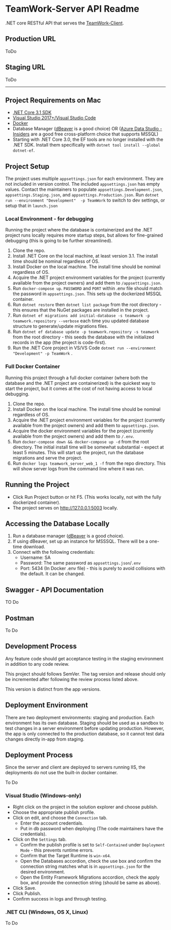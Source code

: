 # TeamWork-Server API Readme

.NET core RESTful API that serves the [TeamWork-Client](https://github.com/basemelyyan/TeamWork-Client).

## Production URL

ToDo

## Staging URL

ToDo

___

## Project Requirements on Mac

- [.NET Core 3.1 SDK](https://dotnet.microsoft.com/download)
- [Visual Studio 2017+/Visual Studio Code](https://visualstudio.microsoft.com/downloads/)
- [Docker](https://www.docker.com/products/docker-desktop)
- Database Manager ([dBeaver](https://dbeaver.io/download/) is a good choice) OR ([Azure Data Studio - Insiders](https://docs.microsoft.com/en-us/sql/azure-data-studio/download-azure-data-studio?view=sql-server-ver15) are a good free cross-platform choice that supports MSSQL)
- Starting with .NET Core 3.0, the EF tools are no longer installed with the .NET SDK. Install them specifically with `dotnet tool install --global dotnet-ef`.

## Project Setup

The project uses multiple `appsettings.json` for each environment. They are not included in version control. The included `appsettings.json` has empty values. Contact the maintainers to populate `appsettings.Development.json`, `appsettings.Staging.json`, and `appsettings.Production.json`.
Run `dotnet run --environment "Development"  -p TeamWork` to switch to dev settings, or setup that in `launch.json`

### Local Environment - for debugging

Running the project where the database is containerized and the .NET project runs locally requires more startup steps, but allows for fine-grained debugging (this is going to be further streamlined).

  1. Clone the repo.
  2. Install .NET Core on the local machine, at least version 3.1. The install time should be nominal regardless of OS.
  3. Install Docker on the local machine. The install time should be nominal regardless of OS.
  4. Acquire the .NET project environment variables for the project (currently available from the project owners) and add them to `/appsettings.json`.
  5. Run `docker-compose up`. `PASSWORD` and `PORT` within .env file should match the password in `appsettings.json`. This sets up the dockerized MSSQL container.
  6. Run `dotnet restore` then `dotnet list package` from the root directory - this ensures that the NuGet packages are installed in the project.
  7. Run `dotnet ef migrations add initial-database -s teamwork -p teamwork.repository --verbose` each time you updated database structure to generate/update migrations files.
  8. Run `dotnet ef database update -p teamwork.repository -s teamwork` from the root directory - this seeds the database with the initialized records in the app (the project is code-first).
  9. Run the .NET Core project in VS/VS Code `dotnet run --environment "Development" -p TeamWork` .

### Full Docker Container

Running this project through a full docker container (where both the database and the .NET project are containerized) is the quickest way to start the project, but it comes at the cost of not having access to local debugging.

  1. Clone the repo.
  2. Install Docker on the local machine. The install time should be nominal regardless of OS.
  3. Acquire the .NET project environment variables for the project (currently available from the project owners) and add them to `appsettings.json`.
  4. Acquire the docker environment variables for the project (currently available from the project owners) and add them to `/.env`.
  5. Run `docker-compose down && docker-compose up -d` from the root directory. The initial install time will be somewhat substantial - expect at least 5 minutes. This will start up the project, run the database migrations and serve the project.
  6. Run `docker logs teamwork_server_web_1 -f` from the repo directory. This will show server logs from the command line where it was run.

## Running the Project

- Click Run Project button or hit F5. (This works locally, not with the fully dockerized container).
- The project serves on <http://127.0.0.1:5003> locally.

## Accessing the Database Locally

  1. Run a database manager ([dBeaver](https://dbeaver.io/download/) is a good choice).
  2. If using dBeaver, set up an instance for MSSSQL. There will be a one-time download.
  3. Connect with the following credentials:
      - Username: SA
      - Password: The same password as `appsettings.json`/`.env`
      - Port: 5434 (In Docker .env file) - this is purely to avoid collisions with the default. It can be changed.

## Swagger - API Documentation

TO Do

## Postman

To Do

## Development Process

Any feature code should get acceptance testing in the staging environment in addition to any code review.

This project should follows SemVer. The tag version and release should only be incremented after following the review process listed above.

This version is distinct from the app versions.

## Deployment Environment

There are two deployment environments: staging and production. Each environment has its own database. Staging should be used as a sandbox to test changes in a server environment before updating production. However, the app is only connected to the production database, so it cannot test data changes directly in-app from staging.

## Deployment Process

Since the server and client are deployed to servers running IIS, the deployments do not use the built-in docker container.

To Do

### Visual Studio (Windows-only)

- Right click on the project in the solution explorer and choose publish.
- Choose the appropriate publish profile.
- Click on edit, and choose the `Connection` tab.
  - Enter the account credentials.
  - Put in db password when deploying (The code maintainers have the credentials).
- Click on the `Settings` tab.
  - Confirm the publish profile is set to `Self-Contained` under `Deployment Mode` - this prevents runtime errors.
  - Confirm that the Target Runtime is `win-x64`.
  - Open the Databases accordion, check the use box and confirm the connection string matches what is in `appsettings.json` for the desired environment.
  - Open the Entity Framework Migrations accordion, check the apply box, and provide the connection string (should be same as above).
- Click Save.
- Click Publish.
- Confirm success in logs and through testing.

### .NET CLI (Windows, OS X, Linux)

To Do
